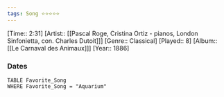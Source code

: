 ```yaml
---
tags: Song ⭐⭐⭐⭐⭐ 
---
```

[Time:: 2:31]
[Artist:: [[Pascal Roge, Cristina Ortiz - pianos, London Sinfonietta, con. Charles Dutoit]]]
[Genre:: Classical]
[Played:: 8]
[Album:: [[Le Carnaval des Animaux]]]
[Year:: 1886]
### Dates
````dataview
TABLE Favorite_Song
WHERE Favorite_Song = "Aquarium"
````